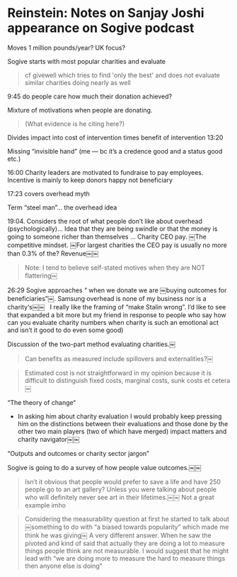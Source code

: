 # Reinstein: Notes on Sanjay Joshi appearance on Sogive podcast

Moves 1 million pounds/year? UK focus?

Sogive starts with most popular charities and evaluate

> cf givewell which tries to find 'only the best' and does not evaluate similar charities doing nearly as well

9:45 do people care how much their donation achieved?

Mixture of motivations when people are donating.

> (What evidence is he citing here?)

Divides impact into cost of intervention times benefit of intervention  13:20

Missing “invisible hand” (me — bc it’s a credence good and a status good etc.)

16:00 Charity leaders are motivated to fundraise to pay employees. Incentive is mainly to keep donors happy not beneficiary

17:23 covers overhead myth

Term “steel man”... the overhead idea

19:04. Considers the root of what people don’t like about overhead (psychologically)… Idea that they are being swindle or that the money is going to someone richer than themselves
… Charity CEO pay. ￼The competitive mindset. ￼For largest charities the CEO pay is usually no more than 0.3% of the? Revenue￼￼

> Note: I tend to believe self-stated motives when they are NOT flattering￼


26:29 Sogive approaches “ when we donate we are ￼buying outcomes for beneficiaries”￼. Samsung overhead is none of my business nor is a charity‘s￼￼  
I really like the framing of “make Stalin wrong”. I’d like to see that expanded a bit more but my friend in response to people who say how can you evaluate charity numbers when charity is such an emotional act and isn’t it good to do even some good)

Discussion of the two-part method evaluating charities.￼

> Can benefits as measured include spillovers and externalities?￼

> Estimated cost is not straightforward in my opinion because it is difficult to distinguish fixed costs, marginal costs, sunk costs et cetera￼

“The theory of change“

- In asking him about charity evaluation I would probably keep pressing him on the distinctions between their evaluations and those done by the other two main players (two of which have merged) impact matters and charity navigator￼￼


“Outputs and outcomes or charity sector jargon”

Sogive is going to do a survey of how people value outcomes.￼￼

> Isn’t it obvious that people would prefer to save a life and have 250 people go to an art gallery? Unless you were talking about people who will definitely never see art in their lifetimes.￼￼ Not a great example imho

> Considering the measurability question at first he started to talk about￼something to do with “a biased towards popularity” which made me think he was giving￼ A very different answer. When he saw the pivoted and kind of said that actually they are doing a lot to measure things people think are not measurable.
I would suggest that he might lead with “we are doing more to measure the hard to measure things then anyone else is doing“

